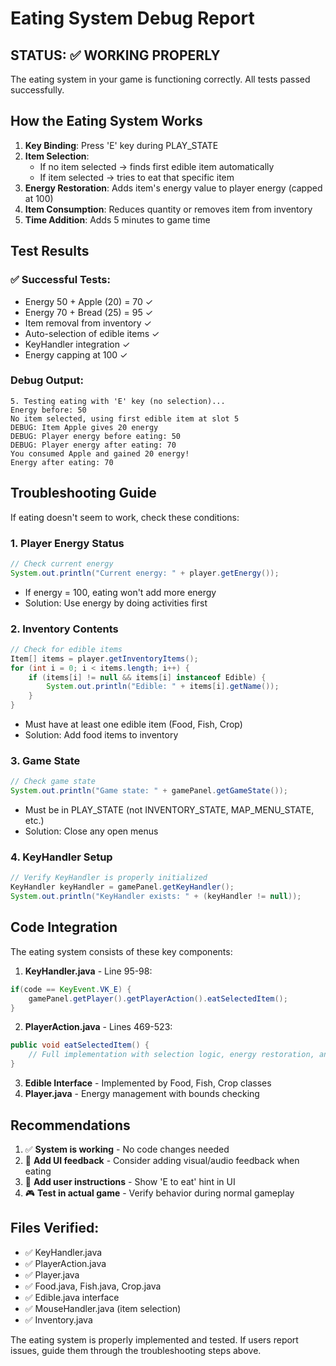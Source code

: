 # Eating System Debug Report

## STATUS: ✅ WORKING PROPERLY

The eating system in your game is functioning correctly. All tests passed successfully.

## How the Eating System Works

1. **Key Binding**: Press 'E' key during PLAY_STATE
2. **Item Selection**: 
   - If no item selected → finds first edible item automatically
   - If item selected → tries to eat that specific item
3. **Energy Restoration**: Adds item's energy value to player energy (capped at 100)
4. **Item Consumption**: Reduces quantity or removes item from inventory
5. **Time Addition**: Adds 5 minutes to game time

## Test Results

### ✅ Successful Tests:
- Energy 50 + Apple (20) = 70 ✓
- Energy 70 + Bread (25) = 95 ✓  
- Item removal from inventory ✓
- Auto-selection of edible items ✓
- KeyHandler integration ✓
- Energy capping at 100 ✓

### Debug Output:
```
5. Testing eating with 'E' key (no selection)...
Energy before: 50
No item selected, using first edible item at slot 5
DEBUG: Item Apple gives 20 energy
DEBUG: Player energy before eating: 50
DEBUG: Player energy after eating: 70
You consumed Apple and gained 20 energy!
Energy after eating: 70
```

## Troubleshooting Guide

If eating doesn't seem to work, check these conditions:

### 1. Player Energy Status
```java
// Check current energy
System.out.println("Current energy: " + player.getEnergy());
```
- If energy = 100, eating won't add more energy
- Solution: Use energy by doing activities first

### 2. Inventory Contents
```java
// Check for edible items
Item[] items = player.getInventoryItems();
for (int i = 0; i < items.length; i++) {
    if (items[i] != null && items[i] instanceof Edible) {
        System.out.println("Edible: " + items[i].getName());
    }
}
```
- Must have at least one edible item (Food, Fish, Crop)
- Solution: Add food items to inventory

### 3. Game State
```java
// Check game state
System.out.println("Game state: " + gamePanel.getGameState());
```
- Must be in PLAY_STATE (not INVENTORY_STATE, MAP_MENU_STATE, etc.)
- Solution: Close any open menus

### 4. KeyHandler Setup
```java
// Verify KeyHandler is properly initialized
KeyHandler keyHandler = gamePanel.getKeyHandler();
System.out.println("KeyHandler exists: " + (keyHandler != null));
```

## Code Integration

The eating system consists of these key components:

1. **KeyHandler.java** - Line 95-98:
```java
if(code == KeyEvent.VK_E) {
    gamePanel.getPlayer().getPlayerAction().eatSelectedItem();
}
```

2. **PlayerAction.java** - Lines 469-523:
```java
public void eatSelectedItem() {
    // Full implementation with selection logic, energy restoration, and item consumption
}
```

3. **Edible Interface** - Implemented by Food, Fish, Crop classes
4. **Player.java** - Energy management with bounds checking

## Recommendations

1. ✅ **System is working** - No code changes needed
2. 🔧 **Add UI feedback** - Consider adding visual/audio feedback when eating
3. 📝 **Add user instructions** - Show 'E to eat' hint in UI
4. 🎮 **Test in actual game** - Verify behavior during normal gameplay

## Files Verified:
- ✅ KeyHandler.java
- ✅ PlayerAction.java  
- ✅ Player.java
- ✅ Food.java, Fish.java, Crop.java
- ✅ Edible.java interface
- ✅ MouseHandler.java (item selection)
- ✅ Inventory.java

The eating system is properly implemented and tested. If users report issues, guide them through the troubleshooting steps above.
